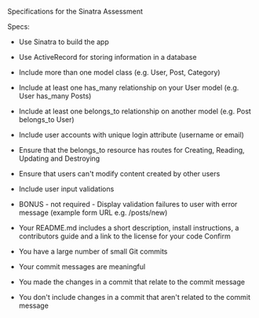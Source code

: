Specifications for the Sinatra Assessment

Specs:

- Use Sinatra to build the app
- Use ActiveRecord for storing information in a database
- Include more than one model class (e.g. User, Post, Category)
- Include at least one has_many relationship on your User model (e.g. User has_many Posts)
- Include at least one belongs_to relationship on another model (e.g. Post belongs_to User)
- Include user accounts with unique login attribute (username or email)
- Ensure that the belongs_to resource has routes for Creating, Reading, Updating and Destroying
- Ensure that users can't modify content created by other users
- Include user input validations
- BONUS - not required - Display validation failures to user with error message (example form URL e.g. /posts/new)
- Your README.md includes a short description, install instructions, a contributors guide and a link to the license for your code
Confirm

- You have a large number of small Git commits
- Your commit messages are meaningful
- You made the changes in a commit that relate to the commit message
- You don't include changes in a commit that aren't related to the commit message